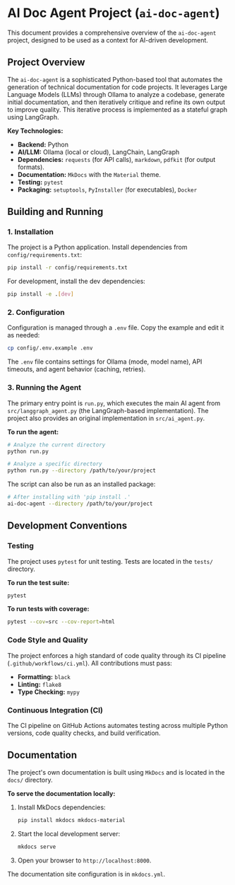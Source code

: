 # AI Doc Agent Project (`ai-doc-agent`)

This document provides a comprehensive overview of the `ai-doc-agent` project, designed to be used as a context for AI-driven development.

## Project Overview

The `ai-doc-agent` is a sophisticated Python-based tool that automates the generation of technical documentation for code projects. It leverages Large Language Models (LLMs) through Ollama to analyze a codebase, generate initial documentation, and then iteratively critique and refine its own output to improve quality. This iterative process is implemented as a stateful graph using LangGraph.

**Key Technologies:**

*   **Backend:** Python
*   **AI/LLM:** Ollama (local or cloud), LangChain, LangGraph
*   **Dependencies:** `requests` (for API calls), `markdown`, `pdfkit` (for output formats).
*   **Documentation:** `MkDocs` with the `Material` theme.
*   **Testing:** `pytest`
*   **Packaging:** `setuptools`, `PyInstaller` (for executables), `Docker`

## Building and Running

### 1. Installation

The project is a Python application. Install dependencies from `config/requirements.txt`:

```bash
pip install -r config/requirements.txt
```

For development, install the dev dependencies:

```bash
pip install -e .[dev]
```

### 2. Configuration

Configuration is managed through a `.env` file. Copy the example and edit it as needed:

```bash
cp config/.env.example .env
```

The `.env` file contains settings for Ollama (mode, model name), API timeouts, and agent behavior (caching, retries).

### 3. Running the Agent

The primary entry point is `run.py`, which executes the main AI agent from `src/langgraph_agent.py` (the LangGraph-based implementation). The project also provides an original implementation in `src/ai_agent.py`.

**To run the agent:**

```bash
# Analyze the current directory
python run.py

# Analyze a specific directory
python run.py --directory /path/to/your/project
```

The script can also be run as an installed package:

```bash
# After installing with 'pip install .'
ai-doc-agent --directory /path/to/your/project
```

## Development Conventions

### Testing

The project uses `pytest` for unit testing. Tests are located in the `tests/` directory.

**To run the test suite:**

```bash
pytest
```

**To run tests with coverage:**

```bash
pytest --cov=src --cov-report=html
```

### Code Style and Quality

The project enforces a high standard of code quality through its CI pipeline (`.github/workflows/ci.yml`). All contributions must pass:

*   **Formatting:** `black`
*   **Linting:** `flake8`
*   **Type Checking:** `mypy`

### Continuous Integration (CI)

The CI pipeline on GitHub Actions automates testing across multiple Python versions, code quality checks, and build verification.

## Documentation

The project's own documentation is built using `MkDocs` and is located in the `docs/` directory.

**To serve the documentation locally:**

1.  Install MkDocs dependencies:
    ```bash
    pip install mkdocs mkdocs-material
    ```
2.  Start the local development server:
    ```bash
    mkdocs serve
    ```
3.  Open your browser to `http://localhost:8000`.

The documentation site configuration is in `mkdocs.yml`.
